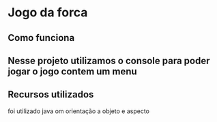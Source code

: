 <h1>Jogo da forca</h1>
<h2>Como funciona<h2>
<p>Nesse projeto utilizamos o console para poder jogar o jogo contem um menu </p>
<h2>Recursos utilizados</h2>
<p>foi utilizado java om orientação a objeto e aspecto</p>
